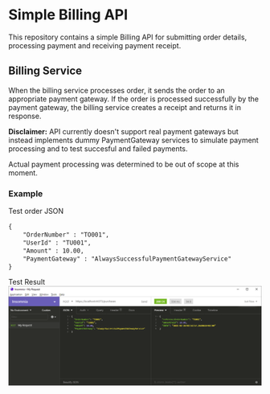 # Simple Billing API

This repository contains a simple Billing API for submitting order details, processing payment and receiving payment receipt.

## Billing Service
When the billing service processes order, it sends the order to an appropriate payment gateway. If the order is processed successfully by the payment gateway, the billing service creates a receipt and returns it in response.

**Disclaimer:** API currently doesn't support real payment gateways but instead implements dummy PaymentGateway services to simulate payment processing and to test succesful and failed payments.

Actual payment processing was determined to be out of scope at this moment.

### Example

Test order JSON
```
{
	"OrderNumber" : "TO001",
	"UserId" : "TU001",
	"Amount" : 10.00,
	"PaymentGateway" : "AlwaysSuccessfulPaymentGatewayService"
}
```

Test Result
![image](img/test-example.png)
